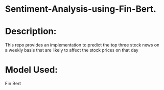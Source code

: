 # Sentiment-Analysis-using-Fin-Bert.

# Description:
This repo provides an implementation to predict the top three stock news  on a weekly basis that are likely to affect the stock prices on that day

# Model Used:
Fin Bert 

